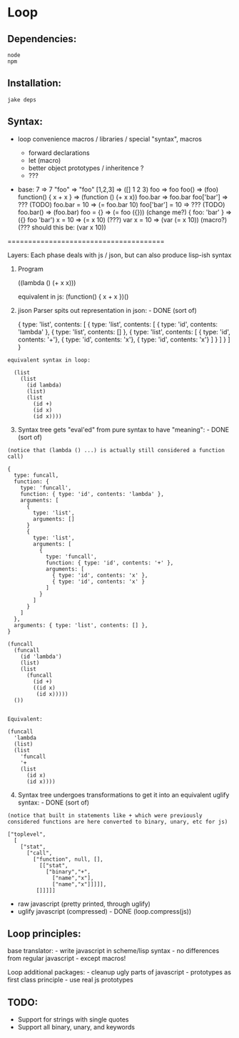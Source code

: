 # Loop

## Dependencies:

    node
    npm

## Installation:

    jake deps

## Syntax:

  - loop convenience macros / libraries / special "syntax",
    macros
      - forward declarations
      - let (macro)
      - better object prototypes / inheritence ?
      - ???

  - base:
    7                           => 7
    "foo"                       => "foo"
    [1,2,3]                     => ([] 1 2 3)
    foo                         => foo
    foo()                       => (foo)
    function() { x + x }        => (function () (+ x x))
    foo.bar                     => foo.bar
    foo['bar']                  => ??? (TODO)
    foo.bar = 10                => (= foo.bar 10)
    foo['bar'] = 10             => ??? (TODO)
    foo.bar()                   => (foo.bar)
    foo = {}                    => (= foo ({})) (change me?)
    { foo: 'bar' }              => ({} foo 'bar')
    x = 10                      => (= x 10)   (???)
    var x = 10                  => (var (= x 10)) (macro?) (??? should this be: (var x 10))

======================================

Layers:
  Each phase deals with js / json, but can also produce lisp-ish syntax

  1. Program

      ((lambda () (+ x x)))

      equivalent in js: (function() { x + x })()

  2. jison Parser spits out representation in json: - DONE (sort of)

      {
        type: 'list',
        contents: [
          {
            type: 'list',
            contents: [
              { type: 'id', contents: 'lambda' },
              { type: 'list', contents: [] },
              {
                type: 'list',
                contents: [
                  { type: 'id', contents: '+'},
                  { type: 'id', contents: 'x'},
                  { type: 'id', contents: 'x'}
                ]
              }
            ]
          }
        ]
      }

    equivalent syntax in loop:

      (list
        (list
          (id lambda)
          (list)
          (list
            (id +)
            (id x)
            (id x))))

  3. Syntax tree gets "eval'ed" from pure syntax to have "meaning":  - DONE (sort of)

    (notice that (lambda () ...) is actually still considered a function call)

    {
      type: funcall,
      function: {
        type: 'funcall',
        function: { type: 'id', contents: 'lambda' },
        arguments: [
          {
            type: 'list',
            arguments: []
          }
          {
            type: 'list',
            arguments: [
              {
                type: 'funcall',
                function: { type: 'id', contents: '+' },
                arguments: [
                  { type: 'id', contents: 'x' },
                  { type: 'id', contents: 'x' }
                ]
              }
            ]
          }
        ]
      },
      arguments: { type: 'list', contents: [] },
    }

    (funcall
      (funcall
        (id 'lambda')
        (list)
        (list
          (funcall
            (id +)
            ((id x)
             (id x)))))
      ())


    Equivalent:

    (funcall
      'lambda
      (list)
      (list
        'funcall
        '+
        (list
          (id x)
          (id x))))

  4. Syntax tree undergoes transformations to get it into an equivalent uglify syntax: - DONE (sort of)

    (notice that built in statements like + which were previously considered functions are here converted to binary, unary, etc for js)

    ["toplevel",
      [
        ["stat",
          ["call",
            ["function", null, [],
              [["stat",
                ["binary","+",
                  ["name","x"],
                  ["name","x"]]]]],
             []]]]]

  - raw javascript (pretty printed, through uglify)
  - uglify javascript (compressed) - DONE (loop.compress(js))

## Loop principles:

  base translator:
    - write javascript in scheme/lisp syntax
    - no differences from regular javascript
    - except macros!

  Loop additional packages:
    - cleanup ugly parts of javascript
    - prototypes as first class principle - use real js prototypes


## TODO:
* Support for strings with single quotes
* Support all binary, unary, and keywords